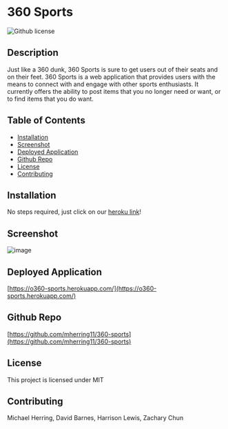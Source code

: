 # 360 Sports

![Github license](http://img.shields.io/badge/License-MIT-blue.svg)

## Description

Just like a 360 dunk, 360 Sports is sure to get users out of their seats and on their feet.  360 Sports is a web application that provides users with the means to connect with and engage with other sports enthusiasts.  It currently offers the ability to post items that you no longer need or want, or to find items that you do want. 

## Table of Contents

- [Installation](#installation)
- [Screenshot](#screenshot)
- [Deployed Application](#deployedapplication)
- [Github Repo](#githubrepo)
- [License](#license)
- [Contributing](#contributing)

## Installation

No steps required, just click on our [heroku link](https://git.heroku.com/o360-sports.git)!

## Screenshot
![image](https://user-images.githubusercontent.com/96882225/194457694-45018b3e-b36f-477b-b9ad-05e3c45fba5f.png)


## Deployed Application
[https://o360-sports.herokuapp.com/](https://o360-sports.herokuapp.com/)

## Github Repo
[https://github.com/mherring11/360-sports](https://github.com/mherring11/360-sports)

## License

This project is licensed under MIT

## Contributing

Michael Herring, David Barnes, Harrison Lewis, Zachary Chun

